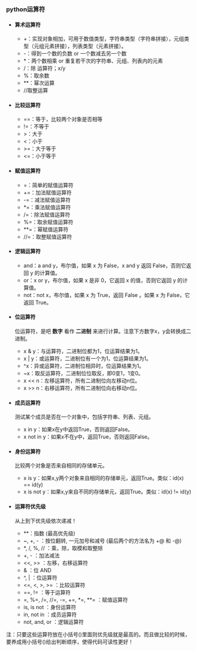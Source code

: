 
### python运算符

- #### 算术运算符

  - +：实现对象相加，可用于数值类型，字符串类型（字符串拼接），元组类型（元组元素拼接），列表类型（元素拼接）。
  - -：得到一个数的负数 or 一个数减去另一个数
  - *：两个数相乘 or 重复若干次的字符串、元组、列表内的元素
  - /：除 运算符；x/y
  - %：取余数
  - **：幂次运算
  - //取整运算

- #### 比较运算符

  - ==：等于，比较两个对象是否相等
  - !=：不等于
  - \>：大于
  - \<：小于
  - \>=：大于等于
  - \<=：小于等于

- #### 赋值运算符

  - =：简单的赋值运算符
  - +=：加法赋值运算符
  - -=：减法赋值运算符
  - *=：乘法赋值运算符
  - /=：除法赋值运算符
  - %=：取余赋值运算符
  - **=：幂赋值运算符
  - //=：取整赋值运算符

- #### 逻辑运算符

  - and：a and y，布尔值，如果 x 为 False，x and y 返回 False，否则它返回 y 的计算值。
  - or：x or y，布尔值，如果 x 是非 0，它返回 x 的值，否则它返回 y 的计算值。
  - not：not x，布尔值，如果 x 为 True，返回 False 。如果 x 为 False，它返回 True。

- #### 位运算符

  位运算符，是吧 **数字** 看作 **二进制** 来进行计算。注意下方数字x，y会转换成二进制。

  - x & y：与运算符，二进制位都为1，位运算结果为1。
  - x | y：或运算符，二进制位有一个为1，位运算结果为1。
  - ^x：异或运算符，二进制位相异时，位运算结果为1。
  - ~x：取反运算符，二进制位位取反，即0变1，1变0。
  - x << n：左移运算符，所有二进制位向左移动n位。
  - x >> n：右移运算符，所有二进制位向右移动n位。

- #### 成员运算符

  测试某个成员是否在一个对象中，包括字符串、列表、元组。

  - x in y：如果x在y中返回True，否则返回False。
  - x not in y：如果x不在y中，返回True，否则返回False。

- #### 身份运算符

  比较两个对象是否来自相同的存储单元。

  - x is y：如果x,y两个对象来自相同的存储单元，返回True。类似：id(x) == id(y)
  - x is not y：如果x,y来自不同的存储单元，返回True。类似：id(x) != id(y)

- #### 运算符优先级

  从上到下优先级依次递减！

  - **：指数 (最高优先级)
  - ~, +, - ：按位翻转, 一元加号和减号 (最后两个的方法名为 +@ 和 -@)
  - *, /, %, // ：乘，除，取模和取整除
  - +, - ：加法减法
  - <<, >> ：左移，右移运算符
  - & ：位 AND
  - ^, | ：位运算符
  - <=, <, >, >= ：比较运算符
  - ==, != ：等于运算符
  - =, %=, /=, //=, -=, +=, *=, **= ：赋值运算符
  - is, is not ：身份运算符
  - in, not in ：成员运算符
  - not, and, or ：逻辑运算符

注：只要这些运算符放在小括号()里面则优先级就是最高的。而且做比较的时候，要养成用小括号()给出判断顺序，使得代码可读性更好！

